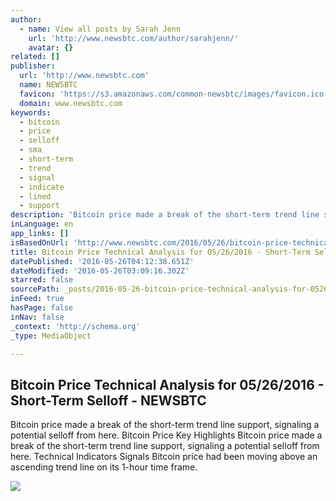 ```yaml
---
author:
  - name: View all posts by Sarah Jenn
    url: 'http://www.newsbtc.com/author/sarahjenn/'
    avatar: {}
related: []
publisher:
  url: 'http://www.newsbtc.com'
  name: NEWSBTC
  favicon: 'https://s3.amazonaws.com/common-newsbtc/images/favicon.ico'
  domain: www.newsbtc.com
keywords:
  - bitcoin
  - price
  - selloff
  - sma
  - short-term
  - trend
  - signal
  - indicate
  - lined
  - support
description: 'Bitcoin price made a break of the short-term trend line support, signaling a potential selloff from here. Bitcoin Price Key Highlights Bitcoin price made a break of the short-term trend line support, signaling a potential selloff from here. Technical Indicators Signals Bitcoin price had been moving above an ascending trend line on its 1-hour time frame.'
inLanguage: en
app_links: []
isBasedOnUrl: 'http://www.newsbtc.com/2016/05/26/bitcoin-price-technical-analysis-05262016-short-term-selloff/'
title: Bitcoin Price Technical Analysis for 05/26/2016 - Short-Term Selloff - NEWSBTC
datePublished: '2016-05-26T04:12:38.651Z'
dateModified: '2016-05-26T03:09:16.302Z'
starred: false
sourcePath: _posts/2016-05-26-bitcoin-price-technical-analysis-for-05262016-short-term.md
inFeed: true
hasPage: false
inNav: false
_context: 'http://schema.org'
_type: MediaObject

---
```

<article style=""><h1>Bitcoin Price Technical Analysis for 05/26/2016 - Short-Term Selloff - NEWSBTC</h1><p>Bitcoin price made a break of the short-term trend line support, signaling a potential selloff from here. Bitcoin Price Key Highlights Bitcoin price made a break of the short-term trend line support, signaling a potential selloff from here. Technical Indicators Signals Bitcoin price had been moving above an ascending trend line on its 1-hour time frame.</p><img src="http://s3.amazonaws.com/main-newsbtc-images/2016/05/26033929/160526_bitcoin.png" /></article>